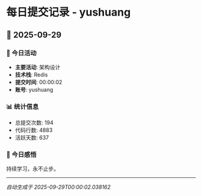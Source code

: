 # 每日提交记录 - yushuang

## 📅 2025-09-29

### 🎯 今日活动
- **主要活动**: 架构设计
- **技术栈**: Redis
- **提交时间**: 00:00:02
- **账号**: yushuang

### 📊 统计信息
- 总提交次数: 194
- 代码行数: 4883
- 活跃天数: 637

### 💭 今日感悟
持续学习，永不止步。

---
*自动生成于 2025-09-29T00:00:02.038162*
